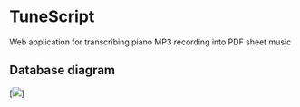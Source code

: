 # TuneScript
Web application for transcribing piano MP3 recording into PDF sheet music

## Database diagram
[![](https://ujeb.link/smidoa)]